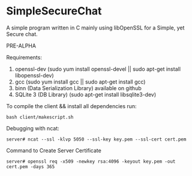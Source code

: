 # SimpleSecureChat
A simple program written in C mainly using libOpenSSL for a Simple, yet Secure chat.

PRE-ALPHA

Requirements:
1. openssl-dev (sudo yum install openssl-devel || sudo apt-get install libopenssl-dev) 
2. gcc (sudo yum install gcc || sudo apt-get install gcc)
3. binn (Data Serialization Library) available on github
4. SQLite 3 (DB Library) (sudo apt-get install libsqlite3-dev)

To compile the client && install all dependencies run:

    bash client/makescript.sh

Debugging with ncat: 

    server# ncat --ssl -klvp 5050 --ssl-key key.pem --ssl-cert cert.pem 


Command to Create Server Certificate 

    server# openssl req -x509 -newkey rsa:4096 -keyout key.pem -out cert.pem -days 365 

